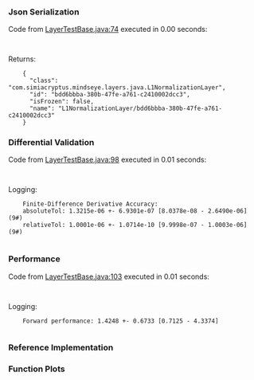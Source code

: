 ### Json Serialization
Code from [LayerTestBase.java:74](../../../../../../../../MindsEye/src/test/java/com/simiacryptus/mindseye/layers/LayerTestBase.java#L74) executed in 0.00 seconds: 
```java
  
```

Returns: 

```
    {
      "class": "com.simiacryptus.mindseye.layers.java.L1NormalizationLayer",
      "id": "bdd6bbba-380b-47fe-a761-c2410002dcc3",
      "isFrozen": false,
      "name": "L1NormalizationLayer/bdd6bbba-380b-47fe-a761-c2410002dcc3"
    }
```



### Differential Validation
Code from [LayerTestBase.java:98](../../../../../../../../MindsEye/src/test/java/com/simiacryptus/mindseye/layers/LayerTestBase.java#L98) executed in 0.01 seconds: 
```java
  
```
Logging: 
```
    Finite-Difference Derivative Accuracy:
    absoluteTol: 1.3215e-06 +- 6.9301e-07 [8.0378e-08 - 2.6490e-06] (9#)
    relativeTol: 1.0001e-06 +- 1.0714e-10 [9.9998e-07 - 1.0003e-06] (9#)
    
```

### Performance
Code from [LayerTestBase.java:103](../../../../../../../../MindsEye/src/test/java/com/simiacryptus/mindseye/layers/LayerTestBase.java#L103) executed in 0.01 seconds: 
```java
  
```
Logging: 
```
    Forward performance: 1.4248 +- 0.6733 [0.7125 - 4.3374]
    
```

### Reference Implementation
### Function Plots

